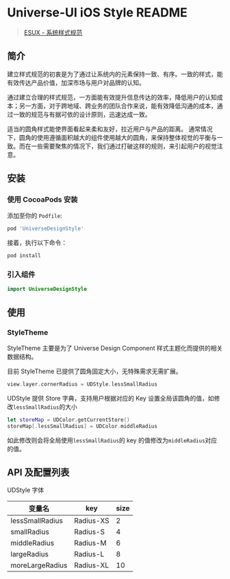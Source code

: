 # Universe-UI iOS Style README

> [ESUX - 系统样式规范](https://bytedance.feishu.cn/wiki/wikcnOMgp9ZOTZPU6RkC3qlTjcc)

## 简介

建立样式规范的初衷是为了通过让系统内的元素保持一致、有序。一致的样式，能有效传达产品价值，加深市场与用户对品牌的认知。

通过建立合理的样式规范，一方面能有效提升信息传达的效率，降低用户的认知成本；另一方面，对于跨地域、跨业务的团队合作来说，能有效降低沟通的成本，通过一致的规范与有据可依的设计原则，迅速达成一致。

适当的圆角样式能使界面看起来柔和友好，拉近用户与产品的距离。
通常情况下，圆角的使用遵循面积越大的组件使用越大的圆角，来保持整体视觉的平衡与一致。而在一些需要聚焦的情况下，我们通过打破这样的规则，来引起用户的视觉注意。

## 安装

### 使用 CocoaPods 安装

添加至你的 `Podfile`:

```bash
pod 'UniverseDesignStyle'
```

接着，执行以下命令：

```bash
pod install
```

### 引入组件

```swift
import UniverseDesignStyle
```

## 使用

### StyleTheme

StyleTheme 主要是为了 Universe Design Component 样式主题化而提供的相关数据结构。

目前 StyleTheme 已提供了圆角固定大小，无特殊需求无需扩展。

````swift
view.layer.cornerRadius = UDStyle.lessSmallRadius
````

UDStyle 提供 Store 字典，支持用户根据对应的 Key 设置全局该圆角的值，如修改`lessSmallRadius`的大小

````swift
let storeMap = UDColor.getCurrentStore()
storeMap[.lessSmallRadius] = UDColor.middleRadius
````

如此修改则会将全局使用`lessSmallRadius`的 key 的值修改为`middleRadius`对应的值。

## API 及配置列表

UDStyle 字体

变量名 | key | size
----|-----|------|
lessSmallRadius | Radius-XS | 2
smallRadius | Radius-S | 4
middleRadius | Radius-M | 6
largeRadius | Radius-L | 8
moreLargeRadius |Radius-XL | 10
